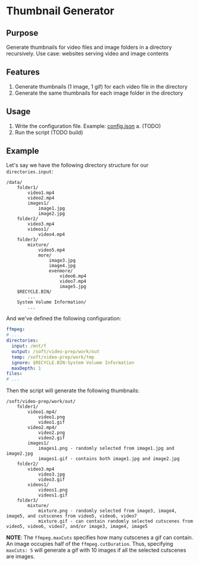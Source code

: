 # Thumbnail Generator

## Purpose
Generate thumbnails for video files and image folders in a directory recursively.
Use case: websites serving video and image contents

## Features
1. Generate thumbnails (1 image, 1 gif) for each video file in the directory
2. Generate the same thumbnails for each image folder in the directory

## Usage
1. Write the configuration file. Example: [config.json](conf/config.yml)
    a. (TODO)
2. Run the script (TODO build)

## Example
Let's say we have the following directory structure for our `directories.input`:
```
/data/
    folder1/
        video1.mp4
        video2.mp4
        images1/
            image1.jpg
            image2.jpg
    folder2/
        video3.mp4
        videos1/
            video4.mp4
    folder3/
        mixture/
            video5.mp4
            more/
                image3.jpg
                image4.jpg
                evenmore/
                    video6.mp4
                    video7.mp4
                    image5.jpg
    $RECYCLE.BIN/
        ...
    System Volume Information/
        ...
```
And we've defined the following configuration:
```yaml
ffmpeg:
# ...
directories:
  input: /mnt/f
  output: /soft/video-prep/work/out
  temp: /soft/video-prep/work/tmp
  ignore: $RECYCLE.BIN:System Volume Information
  maxDepth: 1
files:
# ...
```
Then the script will generate the following thumbnails:
```
/soft/video-prep/work/out/
    folder1/
        video1.mp4/
            video1.png
            video1.gif
        video2.mp4/
            video2.png
            video2.gif
        images1/
            images1.png - randomly selected from image1.jpg and image2.jpg
            images1.gif - contains both image1.jpg and image2.jpg
    folder2/
        video3.mp4
            video3.jpg
            video3.gif
        videos1/
            videos1.png
            videos1.gif
    folder3/
        mixture/
            mixture.png - randomly selected from image3, image4, image5, and cutscenes from video5, video6, video7
            mixture.gif - can contain randomly selected cutscenes from video5, video6, video7, and/or image3, image4, image5
```
**NOTE**: The `ffmpeg.maxCuts` specifies how many cutscenes a gif can contain. An image occupies half of the `ffmpeg.cutDuration`. Thus, specifying `maxCuts: 5` will generate a gif with 10 images if all the selected cutscenes are images.

